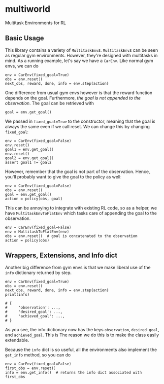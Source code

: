 # multiworld
Multitask Environments for RL

## Basic Usage
This library contains a variety of `MultitaskEnv`s.
`MultitaskEnv`s can be seen as regular gym environments.
However, they're designed with multitasks in mind.
As a running example, let's say we have a `CarEnv`.
Like normal gym envs, we can do
```
env = CarEnv(fixed_goal=True)
obs = env.reset()
next_obs, reward, done, info = env.step(action)
```
One difference from usual gym envs however is that the reward function depends
on the goal.
Furthermore, *the goal is not appended to the observation*.
The goal can be retrieved with
```
goal = env.get_goal()
```
We passed in `fixed_goal=True` to the constructor, meaning that the goal is
always the same even if we call reset.
We can change this by changing `fixed_goal`:
```
env = CarEnv(fixed_goal=False)
env.reset()
goal1 = env.get_goal()
env.reset()
goal2 = env.get_goal()
assert goal1 != goal2
```

However, remember that the goal is not part of the observation.
Hence, you'll probably want to give the goal to the policy as well:
```
env = CarEnv(fixed_goal=False)
obs = env.reset()
goal = env.get_goal()
action = policy(obs, goal)
```
This can be annoying to integrate with existing RL code, so as a helper, we have
`MultitaskEnvToFlatEnv` which tasks care of appending the goal to the
observation.
```
env = CarEnv(fixed_goal=False)
env = MultitaskToFlatEnv(env)
obs = env.reset()  # goal is concatenated to the observation
action = policy(obs)
```

## Wrappers, Extensions, and Info dict
Another big difference from gym envs is that we make liberal use of the `info`
dictionary returned by step.
```
env = CarEnv(fixed_goal=True)
obs = env.reset()
next_obs, reward, done, info = env.step(action)
print(info)

# {
#     'observation': ...,
#     'desired_goal': ...,
#     'achieved_goal': ...,
# }
```
As you see, the info dictionary now has the keys `observation`, `desired_goal`,
and `achieved_goal`. This is
The reason we do this is to make the class easily extendable.

Because the `info` dict is so useful, all the environments also implement the
`get_info` method, so you can do
```
env = CarEnv(fixed_goal=False)
first_obs = env.reset()
info = env.get_info()  # returns the info dict associated with first_obs
```
